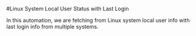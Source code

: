 #Linux System Local User Status with Last Login

In this automation, we are fetching from Linux system local user info with last login info from multiple systems.
